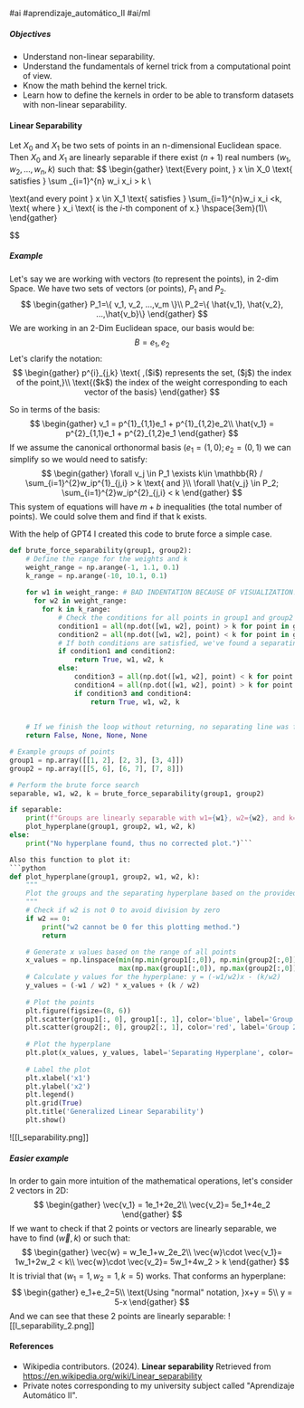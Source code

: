 #ai #aprendizaje_automático_II #ai/ml 

##### **Objectives**
- Understand non-linear separability.
- Understand the fundamentals of kernel trick from a computational point of view.
- Know the math behind the kernel trick.
- Learn how to define the kernels in order to be able to transform datasets with non-linear separability.

#### Linear Separability
Let $X_0$ and $X_1$ be two sets of points in an n-dimensional Euclidean space. Then $X_0$ and $X_1$ are linearly separable if there exist ($n+1$) real numbers ($w_1, w_2, ..., w_n, k$) such that:
$$
\begin{gather}
\text{Every point, } x \in X_0 \text{ satisfies }
\sum _{i=1}^{n} w_i x_i > k \\

\text{and every point } x \in X_1 \text{ satisfies  } \sum_{i=1}^{n}w_i x_i <k, \text{ where } x_i \text{ is the $i$-th component of x.} \hspace{3em}(1)\\ 
\end{gather}

$$

##### **Example**
Let's say we are working with vectors (to represent the points), in 2-dim Space. We have two sets of vectors (or points), $P_1$ and $P_2$.
$$
\begin{gather}
P_1=\{ v_1, v_2, ...,v_m \}\\
P_2=\{ \hat{v_1}, \hat{v_2}, ...,\hat{v_b}\}
\end{gather}
$$
We are working in an 2-Dim Euclidean space, our basis would be:
$$
B={e_1,e_2}
$$
Let's clarify the notation:
$$
\begin{gather}
p^{i}_{j,k} \text{ ,($i$) represents the set, ($j$) the index of the point,}\\
\text{($k$) the index of the weight corresponding to each vector of the basis}
\end{gather}
$$

So in terms of the basis:
$$
\begin{gather}
v_1 = p^{1}_{1,1}e_1 + p^{1}_{1,2}e_2\\
\hat{v_1} = p^{2}_{1,1}e_1 + p^{2}_{1,2}e_1 
\end{gather}
$$
If we assume the canonical orthonormal basis ($e_1 = (1,0); e_2 = (0,1)$ we can simplify so
we would need to satisfy:
$$
\begin{gather}
\forall v_j \in P_1 \exists k\in \mathbb{R} / \sum_{i=1}^{2}w_ip^{1}_{j,i} > k \text{ and }\\
\forall \hat{v_j} \in P_2; \sum_{i=1}^{2}w_ip^{2}_{j,i} < k
\end{gather}
$$
This system of equations will have $m+b$ inequalities (the total number of points). We could solve them and find if that k exists.

 With the help of GPT4 I created this code to brute force a simple case.
 
```python
def brute_force_separability(group1, group2):
    # Define the range for the weights and k
    weight_range = np.arange(-1, 1.1, 0.1)
    k_range = np.arange(-10, 10.1, 0.1)
    
    for w1 in weight_range: # BAD INDENTATION BECAUSE OF VISUALIZATION!
	  for w2 in weight_range:
	    for k in k_range:
            # Check the conditions for all points in group1 and group2
            condition1 = all(np.dot([w1, w2], point) > k for point in group1)
            condition2 = all(np.dot([w1, w2], point) < k for point in group2)
            # If both conditions are satisfied, we've found a separating line
            if condition1 and condition2:
                return True, w1, w2, k
            else:
                condition3 = all(np.dot([w1, w2], point) < k for point in group1)
                condition4 = all(np.dot([w1, w2], point) > k for point in group2)
                if condition3 and condition4:
	                return True, w1, w2, k
                    
                    
    # If we finish the loop without returning, no separating line was found
	return False, None, None, None

# Example groups of points
group1 = np.array([[1, 2], [2, 3], [3, 4]])
group2 = np.array([[5, 6], [6, 7], [7, 8]])

# Perform the brute force search
separable, w1, w2, k = brute_force_separability(group1, group2)

if separable:
    print(f"Groups are linearly separable with w1={w1}, w2={w2}, and k={k}.")
    plot_hyperplane(group1, group2, w1, w2, k)
else:
    print("No hyperplane found, thus no corrected plot.")```

Also this function to plot it:
```python
def plot_hyperplane(group1, group2, w1, w2, k):
    """
    Plot the groups and the separating hyperplane based on the provided weights and k.
    """
    # Check if w2 is not 0 to avoid division by zero
    if w2 == 0:
        print("w2 cannot be 0 for this plotting method.")
        return

    # Generate x values based on the range of all points
    x_values = np.linspace(min(np.min(group1[:,0]), np.min(group2[:,0])), 
                           max(np.max(group1[:,0]), np.max(group2[:,0])), 100)
    # Calculate y values for the hyperplane: y = (-w1/w2)x - (k/w2)
    y_values = (-w1 / w2) * x_values + (k / w2)
    
    # Plot the points
    plt.figure(figsize=(8, 6))
    plt.scatter(group1[:, 0], group1[:, 1], color='blue', label='Group 1')
    plt.scatter(group2[:, 0], group2[:, 1], color='red', label='Group 2')
    
    # Plot the hyperplane
    plt.plot(x_values, y_values, label='Separating Hyperplane', color='green')
    
    # Label the plot
    plt.xlabel('x1')
    plt.ylabel('x2')
    plt.legend()
    plt.grid(True)
    plt.title('Generalized Linear Separability')
    plt.show()
```

![[l_separability.png]]

##### **Easier example**
In order to gain more intuition of the mathematical operations, let's consider 2 vectors in 2D:
$$
\begin{gather}
\vec{v_1} = 1e_1+2e_2\\
\vec{v_2}= 5e_1+4e_2
\end{gather}
$$
If we want to check if that 2 points or vectors are linearly separable, we have to find ($\vec{w}, k$) or such that:
$$
\begin{gather}
\vec{w} = w_1e_1+w_2e_2\\
\vec{w}\cdot \vec{v_1}= 1w_1+2w_2 < k\\
\vec{w}\cdot \vec{v_2}= 5w_1+4w_2 > k
\end{gather}
$$
It is trivial that ($w_1 = 1, w_2 = 1, k =5$) works. That conforms an hyperplane:
$$
\begin{gather}
e_1+e_2=5\\
\text{Using "normal" notation, }x+y = 5\\
y = 5-x
\end{gather}
$$
And we can see that these 2 points are linearly separable:
![[l_separability_2.png]]





#### References
- Wikipedia contributors. (2024). **Linear separability** Retrieved from https://en.wikipedia.org/wiki/Linear_separability
- Private notes corresponding to my university subject called "Aprendizaje Automático II".


